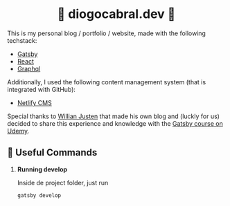 <h1 align="center">
  💫 diogocabral.dev 💫
</h1>

This is my personal blog / portfolio / website, made with the following techstack:

- [Gatsby](https://www.gatsbyjs.org/)
- [React](https://reactjs.org/)
- [Graphql](https://graphql.org/)

Additionally, I used the following content management system (that is integrated with GitHub):

- [Netlify CMS](https://www.netlifycms.org/)

Special thanks to [Willian Justen](https://willianjusten.com.br/) that made his own blog and (luckly for us) decided to share this experience and knowledge with the [Gatsby course on Udemy](https://www.udemy.com/course/gatsby-crie-um-site-pwa-com-react-graphql-e-netlify-cms/).

## 🚀 Useful Commands

1.  **Running develop**

    Inside de project folder, just run

    ```shell
    gatsby develop
    ```
